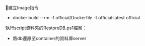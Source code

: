 建立Image指令
- docker build --rm -f official/Dockerfile -t official:latest official

執行script資料夾的RestoreDB.ps1檔案：
- 將db還原至container的資料庫server